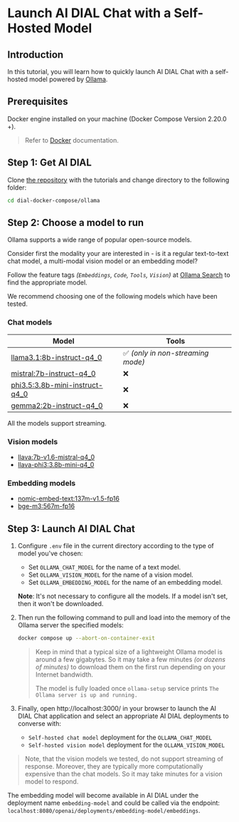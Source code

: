 # Launch AI DIAL Chat with a Self-Hosted Model

## Introduction

In this tutorial, you will learn how to quickly launch AI DIAL Chat with a self-hosted model powered by [Ollama](https://ollama.com/).

## Prerequisites

Docker engine installed on your machine (Docker Compose Version 2.20.0 +).

> Refer to [Docker](https://docs.docker.com/desktop/) documentation.

## Step 1: Get AI DIAL

Clone [the repository](https://github.com/epam/ai-dial/) with the tutorials and change directory to the following folder:

```sh
cd dial-docker-compose/ollama
```

## Step 2: Choose a model to run

Ollama supports a wide range of popular open-source models.

Consider first the modality your are interested in - is it a regular text-to-text chat model, a multi-modal vision model or an embedding model?

Follow the feature tags _(`Embeddings`, `Code`, `Tools`, `Vision`)_ at [Ollama Search](https://ollama.com/search) to find the appropriate model.

We recommend choosing one of the following models which have been tested.

### Chat models

|Model|Tools|
|----|----|
|[llama3.1:8b-instruct-q4_0](https://ollama.com/library/llama3.1:8b-instruct-q4_0)|✅ *(only in non-streaming mode)*|
|[mistral:7b-instruct-q4_0](https://ollama.com/library/mistral:7b-instruct-q4_0)|❌|
|[phi3.5:3.8b-mini-instruct-q4_0](https://ollama.com/library/phi3.5:3.8b-mini-instruct-q4_0)|❌|
|[gemma2:2b-instruct-q4_0](https://ollama.com/library/gemma2:2b-instruct-q4_0)|❌|

All the models support streaming.

### Vision models

* [llava:7b-v1.6-mistral-q4_0](https://ollama.com/library/llava:7b-v1.6-mistral-q4_0)
* [llava-phi3:3.8b-mini-q4_0](https://ollama.com/library/llava-phi3:3.8b-mini-q4_0)

### Embedding models

* [nomic-embed-text:137m-v1.5-fp16](https://ollama.com/library/nomic-embed-text:137m-v1.5-fp16)
* [bge-m3:567m-fp16](https://ollama.com/library/bge-m3:567m-fp16)

## Step 3: Launch AI DIAL Chat

1. Configure `.env` file in the current directory according to the type of model you've chosen:

    * Set `OLLAMA_CHAT_MODEL` for the name of a text model.
    * Set `OLLAMA_VISION_MODEL` for the name of a vision model.
    * Set `OLLAMA_EMBEDDING_MODEL` for the name of an embedding model.

    **Note**: It's not necessary to configure all the models. If a model isn't set, then it won't be downloaded.

2. Then run the following command to pull and load into the memory of the Ollama server the specified models:

    ```sh
    docker compose up --abort-on-container-exit
    ```

    > Keep in mind that a typical size of a lightweight Ollama model is around a few gigabytes. So it may take a few minutes _(or dozens of minutes)_ to download them on the first run depending on your Internet bandwidth.
    >
    > The model is fully loaded once `ollama-setup` service prints `The Ollama server is up and running.`

3. Finally, open http://localhost:3000/ in your browser to launch the AI DIAL Chat application and select an appropriate AI DIAL deployments to converse with:

    * `Self-hosted chat model` deployment for the `OLLAMA_CHAT_MODEL`
    * `Self-hosted vision model` deployment for the `OLLAMA_VISION_MODEL`

> Note, that the vision models we tested, do not support streaming of response. Moreover, they are typically more computationally expensive than the chat models. So it may take minutes for a vision model to respond.

The embedding model will become available in AI DIAL under the deployment name `embedding-model` and could be called via the endpoint: `localhost:8080/openai/deployments/embedding-model/embeddings`.
